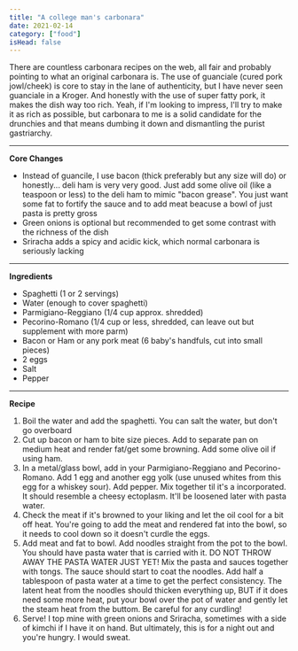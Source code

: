 ```yaml
---
title: "A college man's carbonara"
date: 2021-02-14
category: ["food"]
isHead: false
---
```


There are countless carbonara recipes on the web, all fair and probably pointing to what an original carbonara is. The use of guanciale (cured pork jowl/cheek) is core to stay in the lane of authenticity, but I have never seen guanciale in a Kroger. And honestly with the use of super fatty pork, it makes the dish way too rich. Yeah, if I'm looking to impress, I'll try to make it as rich as possible, but carbonara to me is a solid candidate for the drunchies and that means dumbing it down and dismantling the purist gastriarchy. 

---

**Core Changes**

- Instead of guancile, I use bacon (thick preferably but any size will do) or honestly... deli ham is very very good. Just add some olive oil (like a teaspoon or less) to the deli ham to mimic "bacon grease". You just want some fat to fortify the sauce and to add meat beacuse a bowl of just pasta is pretty gross
- Green onions is optional but recommended to get some contrast with the richness of the dish
- Sriracha adds a spicy and acidic kick, which normal carbonara is seriously lacking

--- 

**Ingredients**

- Spaghetti (1 or 2 servings)
- Water (enough to cover spaghetti)
- Parmigiano-Reggiano (1/4 cup approx. shredded)
- Pecorino-Romano (1/4 cup or less, shredded, can leave out but supplement with more parm)
- Bacon or Ham or any pork meat (6 baby's handfuls, cut into small pieces)
- 2 eggs
- Salt
- Pepper

--- 

**Recipe**

1. Boil the water and add the spaghetti. You can salt the water, but don't go overboard
2. Cut up bacon or ham to bite size pieces. Add to separate pan on medium heat and render fat/get some browning. Add some olive oil if using ham.
3. In a metal/glass bowl, add in your Parmigiano-Reggiano and Pecorino-Romano. Add 1 egg and another egg yolk (use unused whites from this egg for a whiskey sour). Add pepper. Mix together til it's a incorporated. It should resemble a cheesy ectoplasm. It'll be loosened later with pasta water. 
4. Check the meat if it's browned to your liking and let the oil cool for a bit off heat. You're going to add the meat and rendered fat into the bowl, so it needs to cool down so it doesn't curdle the eggs.
5. Add meat and fat to bowl. Add noodles straight from the pot to the bowl. You should have pasta water that is carried with it. DO NOT THROW AWAY THE PASTA WATER JUST YET! Mix the pasta and sauces together with tongs. The sauce should start to coat the noodles. Add half a tablespoon of pasta water at a time to get the perfect consistency. The latent heat from the noodles should thicken everything up, BUT if it does need some more heat, put your bowl over the pot of water and gently let the steam heat from the buttom. Be careful for any curdling!
6. Serve! I top mine with green onions and Sriracha, sometimes with a side of kimchi if I have it on hand. But ultimately, this is for a night out and you're hungry. I would sweat.
